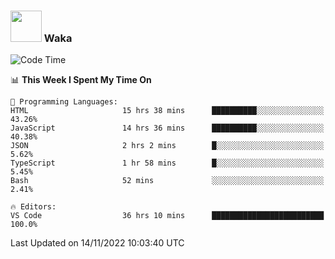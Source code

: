 ### <img src="https://media.giphy.com/media/VgCDAzcKvsR6OM0uWg/giphy.gif" width="50"> Waka

  <!--START_SECTION:waka-->
![Code Time](http://img.shields.io/badge/Code%20Time-1%2C074%20hrs%2035%20mins-blue)

📊 **This Week I Spent My Time On** 

```text
💬 Programming Languages: 
HTML                     15 hrs 38 mins      ██████████░░░░░░░░░░░░░░░   43.26% 
JavaScript               14 hrs 36 mins      ██████████░░░░░░░░░░░░░░░   40.38% 
JSON                     2 hrs 2 mins        █░░░░░░░░░░░░░░░░░░░░░░░░   5.62% 
TypeScript               1 hr 58 mins        █░░░░░░░░░░░░░░░░░░░░░░░░   5.45% 
Bash                     52 mins             ░░░░░░░░░░░░░░░░░░░░░░░░░   2.41%

🔥 Editors: 
VS Code                  36 hrs 10 mins      █████████████████████████   100.0%

```


 Last Updated on 14/11/2022 10:03:40 UTC
<!--END_SECTION:waka-->
